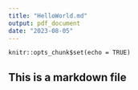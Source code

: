 ```yaml
---
title: "HelloWorld.md"
output: pdf_document
date: "2023-08-05"
---
```


```{r setup, include=FALSE}
knitr::opts_chunk$set(echo = TRUE)
```

## This is a markdown file

